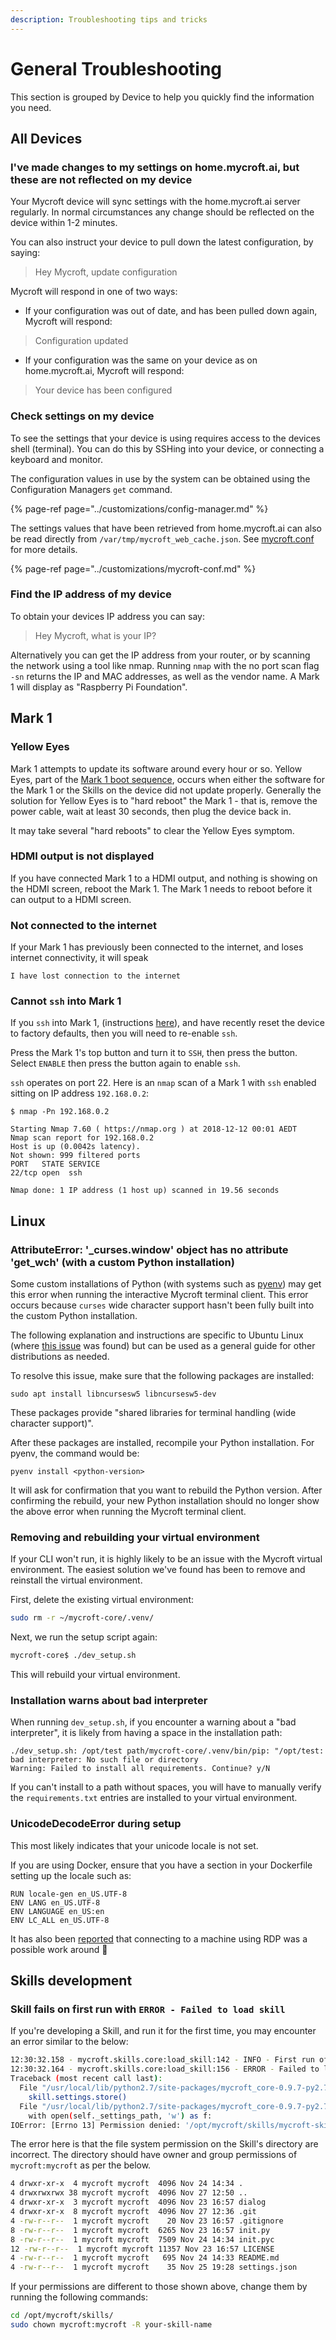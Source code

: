 ```yaml
---
description: Troubleshooting tips and tricks
---
```


# General Troubleshooting

This section is grouped by Device to help you quickly find the information you need.

## All Devices

### I've made changes to my settings on home.mycroft.ai, but these are not reflected on my device

Your Mycroft device will sync settings with the home.mycroft.ai server regularly. In normal circumstances any change should be reflected on the device within 1-2 minutes.

You can also instruct your device to pull down the latest configuration, by saying:

> Hey Mycroft, update configuration

Mycroft will respond in one of two ways:

* If your configuration was out of date, and has been pulled down again, Mycroft will respond:

> Configuration updated

* If your configuration was the same on your device as on home.mycroft.ai, Mycroft will respond:

> Your device has been configured

### Check settings on my device

To see the settings that your device is using requires access to the devices shell \(terminal\). You can do this by SSHing into your device, or connecting a keyboard and monitor.

The configuration values in use by the system can be obtained using the Configuration Managers `get` command.

{% page-ref page="../customizations/config-manager.md" %}

The settings values that have been retrieved from home.mycroft.ai can also be read directly from `/var/tmp/mycroft_web_cache.json`. See [mycroft.conf](../customizations/mycroft-conf.md) for more details.

{% page-ref page="../customizations/mycroft-conf.md" %}

### Find the IP address of my device

To obtain your devices IP address you can say:

> Hey Mycroft, what is your IP?

Alternatively you can get the IP address from your router, or by scanning the network using a tool like nmap. Running `nmap` with the no port scan flag `-sn` returns the IP and MAC addresses, as well as the vendor name. A Mark 1 will display as "Raspberry Pi Foundation".

## Mark 1

### Yellow Eyes

Mark 1 attempts to update its software around every hour or so. Yellow Eyes, part of the [Mark 1 boot sequence](https://mycroft.ai/documentation/mark-1/#mark-1-boot-sequence), occurs when either the software for the Mark 1 or the Skills on the device did not update properly. Generally the solution for Yellow Eyes is to "hard reboot" the Mark 1 - that is, remove the power cable, wait at least 30 seconds, then plug the device back in.

It may take several "hard reboots" to clear the Yellow Eyes symptom.

### HDMI output is not displayed

If you have connected Mark 1 to a HDMI output, and nothing is showing on the HDMI screen, reboot the Mark 1. The Mark 1 needs to reboot before it can output to a HDMI screen.

### Not connected to the internet

If your Mark 1 has previously been connected to the internet, and loses internet connectivity, it will speak

`I have lost connection to the internet`

### Cannot `ssh` into Mark 1

If you `ssh` into Mark 1, \(instructions [here](https://mycroft.ai/documentation/mark-1/#connecting-to-the-mark-1-via-ssh)\), and have recently reset the device to factory defaults, then you will need to re-enable `ssh`.

Press the Mark 1's top button and turn it to `SSH`, then press the button. Select `ENABLE` then press the button again to enable `ssh`.

`ssh` operates on port 22. Here is an `nmap` scan of a Mark 1 with `ssh` enabled sitting on IP address `192.168.0.2`:

```text
$ nmap -Pn 192.168.0.2

Starting Nmap 7.60 ( https://nmap.org ) at 2018-12-12 00:01 AEDT
Nmap scan report for 192.168.0.2
Host is up (0.0042s latency).
Not shown: 999 filtered ports
PORT   STATE SERVICE
22/tcp open  ssh

Nmap done: 1 IP address (1 host up) scanned in 19.56 seconds
```

## Linux

### AttributeError: '\_curses.window' object has no attribute 'get\_wch' \(with a custom Python installation\)

Some custom installations of Python \(with systems such as [pyenv](https://github.com/pyenv/pyenv/)\) may get this error when running the interactive Mycroft terminal client. This error occurs because `curses` wide character support hasn't been fully built into the custom Python installation.

The following explanation and instructions are specific to Ubuntu Linux \(where [this issue](https://github.com/MycroftAI/mycroft-core/issues/2426) was found\) but can be used as a general guide for other distributions as needed.

To resolve this issue, make sure that the following packages are installed:

```text
sudo apt install libncursesw5 libncursesw5-dev
```

These packages provide "shared libraries for terminal handling \(wide character support\)".

After these packages are installed, recompile your Python installation. For pyenv, the command would be:

```text
pyenv install <python-version>
```

It will ask for confirmation that you want to rebuild the Python version. After confirming the rebuild, your new Python installation should no longer show the above error when running the Mycroft terminal client.

### Removing and rebuilding your virtual environment

If your CLI won't run, it is highly likely to be an issue with the Mycroft virtual environment. The easiest solution we've found has been to remove and reinstall the virtual environment.

First, delete the existing virtual environment:

```bash
sudo rm -r ~/mycroft-core/.venv/
```

Next, we run the setup script again:

```bash
mycroft-core$ ./dev_setup.sh
```

This will rebuild your virtual environment.

### Installation warns about bad interpreter

When running `dev_setup.sh`, if you encounter a warning about a "bad interpreter", it is likely from having a space in the installation path:

```text
./dev_setup.sh: /opt/test path/mycroft-core/.venv/bin/pip: "/opt/test: bad interpreter: No such file or directory
Warning: Failed to install all requirements. Continue? y/N
```

If you can't install to a path without spaces, you will have to manually verify the `requirements.txt` entries are installed to your virtual environment.

### UnicodeDecodeError during setup

This most likely indicates that your unicode locale is not set.

If you are using Docker, ensure that you have a section in your Dockerfile setting up the locale such as:

```text
RUN locale-gen en_US.UTF-8
ENV LANG en_US.UTF-8
ENV LANGUAGE en_US:en
ENV LC_ALL en_US.UTF-8
```

It has also been [reported](https://github.com/MycroftAI/mycroft-core/issues/2637) that connecting to a machine using RDP was a possible work around 🤷

## Skills development

### Skill fails on first run with `ERROR - Failed to load skill`

If you're developing a Skill, and run it for the first time, you may encounter an error similar to the below:

```bash
12:30:32.158 - mycroft.skills.core:load_skill:142 - INFO - First run of mycroft-skill-cat-facts
12:30:32.164 - mycroft.skills.core:load_skill:156 - ERROR - Failed to load skill: mycroft-skill-cat-facts
Traceback (most recent call last):
  File "/usr/local/lib/python2.7/site-packages/mycroft_core-0.9.7-py2.7.egg/mycroft/skills/core.py", line 144, in load_skill
    skill.settings.store()
  File "/usr/local/lib/python2.7/site-packages/mycroft_core-0.9.7-py2.7.egg/mycroft/skills/settings.py", line 323, in store
    with open(self._settings_path, 'w') as f:
IOError: [Errno 13] Permission denied: '/opt/mycroft/skills/mycroft-skill-cat-facts/settings.json'
```

The error here is that the file system permission on the Skill's directory are incorrect. The directory should have owner and group permissions of `mycroft:mycroft` as per the below.

```bash
4 drwxr-xr-x  4 mycroft mycroft  4096 Nov 24 14:34 .
4 drwxrwxrwx 38 mycroft mycroft  4096 Nov 27 12:50 ..
4 drwxr-xr-x  3 mycroft mycroft  4096 Nov 23 16:57 dialog
4 drwxr-xr-x  8 mycroft mycroft  4096 Nov 27 12:36 .git
4 -rw-r--r--  1 mycroft mycroft    20 Nov 23 16:57 .gitignore
8 -rw-r--r--  1 mycroft mycroft  6265 Nov 23 16:57 init.py
8 -rw-r--r--  1 mycroft mycroft  7509 Nov 24 14:34 init.pyc
12 -rw-r--r--  1 mycroft mycroft 11357 Nov 23 16:57 LICENSE
4 -rw-r--r--  1 mycroft mycroft   695 Nov 24 14:33 README.md
4 -rw-r--r--  1 mycroft mycroft    35 Nov 25 19:28 settings.json
```

If your permissions are different to those shown above, change them by running the following commands:

```bash
cd /opt/mycroft/skills/
sudo chown mycroft:mycroft -R your-skill-name
```

